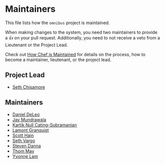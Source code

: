 # Maintainers

This file lists how the `omnibus` project is maintained.

When making changes to the system, you need two maintainers to provide a :+1: on your pull request. Additionally, you need to not receive a veto from a Lieutenant or the Project Lead.

Check out [How Chef is Maintained](https://github.com/chef/chef-rfc/blob/master/rfc030-maintenance-policy.md#how-the-project-is-maintained) for details on the process, how to become a maintainer, lieutenant, or the project lead.

## Project Lead

- [Seth Chisamore](https://github.com/schisamo)

## Maintainers

- [Daniel DeLeo](https://github.com/danielsdeleo)
- [Jay Mundrawala](https://github.com/jaym)
- [Kartik Null Cating-Subramanian](https://github.com/ksubrama)
- [Lamont Granquist](https://github.com/lamont-granquist)
- [Scott Hain](https://github.com/scotthain)
- [Seth Vargo](http://github.com/sethvargo)
- [Steven Danna](https://github.com/stevendanna)
- [Thom May](https://github.com/thommay)
- [Yvonne Lam](http://github.com/yzl)
